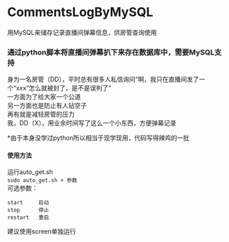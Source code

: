 # CommentsLogByMySQL
用MySQL来储存记录直播间弹幕信息，供房管查询使用
### 通过python脚本将直播间弹幕扒下来存在数据库中，**需要MySQL支持**

身为一名房管（DD），平时总有很多人私信询问“啊，我只在直播间发了一个“xxx”怎么就被封了，是不是误判了”  
一方面为了给大家一个公道  
另一方面也是防止有人钻空子  
再有就是减轻房管的压力  
我，DD（X），用业余时间写了这么一个小东西，方便弹幕记录  
  
*由于本身没学过python所以相当于现学现用，代码写得辣鸡的一批  
  
#### 使用方法
运行auto_get.sh  
`sudo auto_get.sh + 参数`  
可选参数：  
```
start     启动
stop      停止
restart   重启
```
建议使用screen单独运行

